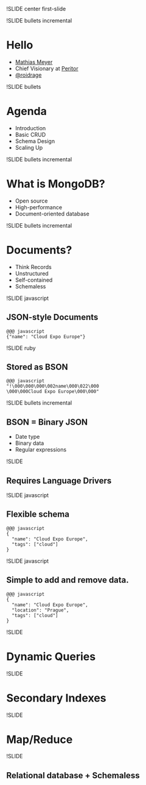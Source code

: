 !SLIDE center first-slide

!SLIDE bullets incremental

# Hello #

* [Mathias Meyer](http://paperplanes.de)
* Chief Visionary at [Peritor](http://peritor.com)
* [@roidrage](http://twitter.com)

!SLIDE bullets

# Agenda #

<ul>
<li><span class="current">Introduction</span></li>
<li>Basic CRUD</li>
<li>Schema Design</li>
<li>Scaling Up</li>
</ul>

!SLIDE bullets incremental

# What is MongoDB? #

* Open source
* High-performance
* Document-oriented database

!SLIDE bullets incremental

# Documents? #

* Think Records
* Unstructured
* Self-contained
* Schemaless

!SLIDE javascript

## JSON-style Documents ##

    @@@ javascript
    {"name": "Cloud Expo Europe"}

!SLIDE ruby

## Stored as BSON ##

    @@@ javascript
    "!\000\000\000\002name\000\022\000
    \000\000Cloud Expo Europe\000\000"

!SLIDE bullets incremental

## BSON = Binary JSON ##

* Date type
* Binary data
* Regular expressions

!SLIDE

## Requires Language Drivers ##

!SLIDE javascript

## Flexible schema ##

    @@@ javascript
    {
      "name": "Cloud Expo Europe",
      "tags": ["cloud"]
    }

!SLIDE javascript

## Simple to add and remove data. ##

    @@@ javascript
    {
      "name": "Cloud Expo Europe",
      "location": "Prague",
      "tags": ["cloud"]
    }

!SLIDE

# Dynamic Queries #

!SLIDE

# Secondary Indexes #

!SLIDE

# Map/Reduce #

!SLIDE

## Relational database + Schemaless ##
